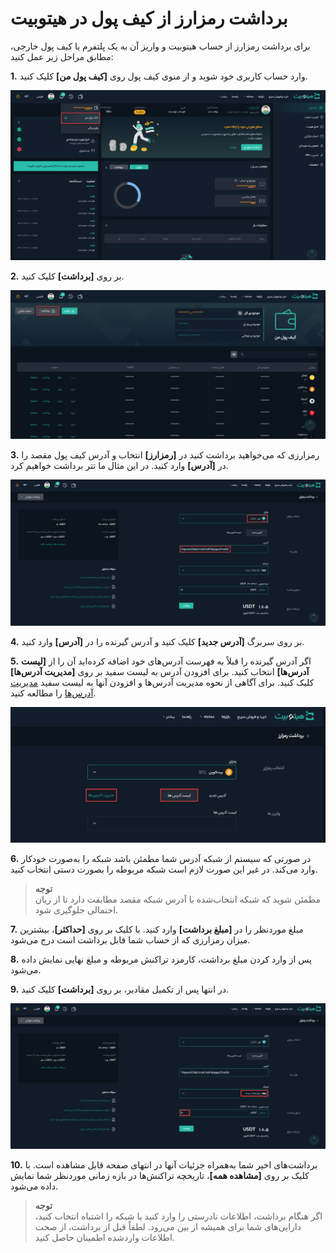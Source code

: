 # برداشت رمزارز از کیف پول در هیتوبیت

برای برداشت رمزارز از حساب هیتوبیت و واریز آن به یک پلتفرم یا کیف پول خارجی، مطابق مراحل زیر عمل کنید:

**1.**	وارد حساب کاربری خود شوید و از منوی کیف پول روی **[کیف پول من]** کلیک کنید.

![کیف پول من](./Images/my-wallet-menu.png)

**2.**	بر روی **[برداشت]** کلیک کنید. 

![برداشت از هیتوبیت](./Images/withdraw-from-wallet.png)

**3.**  رمزارزی که می‌خواهید برداشت کنید در **[رمزارز]**  انتخاب و آدرس کیف پول مقصد را در **[آدرس]** وارد کنید. در این مثال ما تتر برداشت خواهیم کرد.

![برداشت رمزارز](./Images/select-crypto-and-address.png)

**4.** بر روی سربرگ **[آدرس جدید]** کلیک کنید و آدرس  گیرنده را در **[آدرس]** وارد کنید.

**5.** اگر آدرس گیرنده را قبلاً به فهرست آدرس‌های خود اضافه کرده‌اید آن را از **[لیست آدرس‌ها]** انتخاب کنید. برای افزودن آدرس به لیست سفید بر روی **[مدیریت آدرس‌ها]** کلیک کنید. برای آگاهی از نحوه مدیریت آدرس‌ها و افزودن آنها به لیست سفید [مدیریت آدرس‌ها](https://github.com/HitoBitCo/FAQDocs/blob/main/Security/AddressManagement.md) را مطالعه کنید. 

![لیست آدرس‌ها](./Images/addresses-list.png)

**6.**	در صورتی که سیستم از شبکه آدرس شما مطمئن باشد شبکه را به‌صورت خودکار وارد می‌کند. در غیر این صورت لازم است شبکه مربوطه را بصورت دستی انتخاب کنید.

> **توجه** <br>  مطمئن شوید که شبکه انتخاب‌شده با آدرس شبکه مقصد مطابقت دارد تا از زیان احتمالی جلوگیری شود.

**7.**	 مبلغ موردنظر را در **[مبلغ برداشت]** وارد کنید. با کلیک بر روی **[حداکثر]**،  بیشترین میزان رمزارزی که از حساب شما قابل برداشت است درج می‌شود.

**8.** پس از وارد کردن مبلغ برداشت، کارمزد تراکنش مربوطه و مبلغ نهایی نمایش داده می‌شود.

**9.** در انتها پس از تکمیل مقادیر، بر روی **[برداشت]** کلیک کنید.

![مبلغ برداشت](./Images/set-network-and-amount.png)

**10.** برداشت‌های اخیر شما به‌همراه جزئیات آنها در انتهای صفحه قابل مشاهده است. با کلیک بر روی **[مشاهده همه]**، تاریخچه تراکنش‌ها در بازه زمانی موردنظر شما نمایش داده می‌شود.

> **توجه** <br>اگر هنگام برداشت، اطلاعات نادرستی را وارد کنید یا شبکه را اشتباه انتخاب کنید، دارایی‌های شما برای همیشه از بین می‌رود. لطفاً قبل از برداشت، از صحت اطلاعات واردشده اطمینان حاصل کنید.

